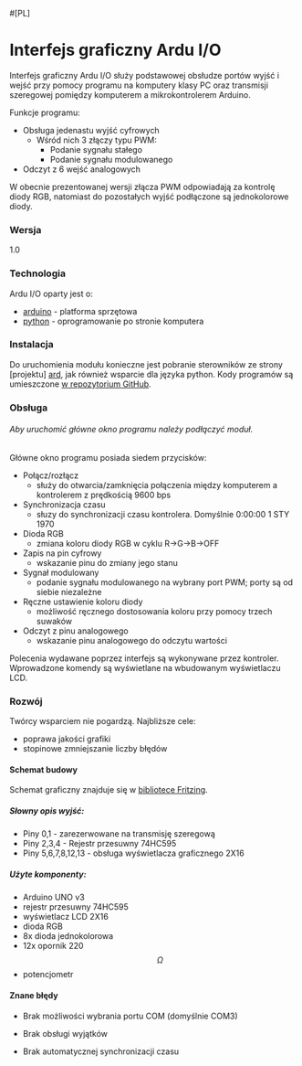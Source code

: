 #[PL]

# Interfejs graficzny Ardu I/O

Interfejs graficzny Ardu I/O służy podstawowej obsłudze portów wyjść i wejść przy pomocy programu na komputery klasy PC oraz transmisji szeregowej pomiędzy komputerem a mikrokontrolerem Arduino.

Funkcje programu:
  - Obsługa jedenastu wyjść cyfrowych
    - Wśród nich 3 złączy typu PWM:
        - Podanie sygnału stałego
        - Podanie sygnału modulowanego
  - Odczyt z 6 wejść analogowych

W obecnie prezentowanej wersji złącza PWM odpowiadają za kontrolę diody RGB, natomiast do pozostałych wyjść podłączone są jednokolorowe diody.

### Wersja
1.0

### Technologia

Ardu I/O oparty jest o:

* [arduino] - platforma sprzętowa
* [python] - oprogramowanie po stronie komputera


### Instalacja

Do uruchomienia modułu konieczne jest pobranie sterowników ze strony [projektu] [ard], jak również wsparcie dla języka python.
Kody programów są umieszczone [w repozytorium GitHub][git].


### Obsługa

###### Aby uruchomić główne okno programu należy podłączyć moduł.

Główne okno programu posiada siedem przycisków:
* Połącz/rozłącz
  - służy do otwarcia/zamknięcia połączenia między komputerem a kontrolerem z prędkością 9600 bps
* Synchronizacja czasu
  - słuzy do synchronizacji czasu kontrolera. Domyślnie 0:00:00 1 STY 1970 
* Dioda RGB
  - zmiana koloru diody RGB w cyklu R->G->B->OFF
* Zapis na pin cyfrowy
  - wskazanie pinu do zmiany jego stanu
* Sygnał modulowany
  - podanie sygnału modulowanego na wybrany port PWM; porty są od siebie niezależne
* Ręczne ustawienie koloru diody
  - możliwość ręcznego dostosowania koloru przy pomocy trzech suwaków
* Odczyt z pinu analogowego
  - wskazanie pinu analogowego do odczytu wartości

Polecenia wydawane poprzez interfejs są wykonywane przez kontroler. Wprowadzone komendy są wyświetlane na wbudowanym wyświetlaczu LCD.


### Rozwój

Twórcy wsparciem nie pogardzą. 
Najbliższe cele:
- poprawa jakości grafiki
- stopinowe zmniejszanie liczby błędów

#### Schemat budowy
Schemat graficzny znajduje się w [bibliotece Fritzing][frt].
##### Słowny opis wyjść:
- Piny 0,1 - zarezerwowane na transmisję szeregową
- Piny 2,3,4 - Rejestr przesuwny 74HC595
- Piny 5,6,7,8,12,13 - obsługa wyświetlacza graficznego 2X16
##### Użyte komponenty:
- Arduino UNO v3
- rejestr przesuwny 74HC595
- wyświetlacz LCD 2X16
- dioda RGB
- 8x dioda jednokolorowa
- 12x opornik 220 $$\Omega$$
- potencjometr

#### Znane błędy

 - Brak możliwości wybrania portu COM (domyślnie COM3)
 - Brak obsługi wyjątków
 - Brak automatycznej synchronizacji czasu


   [arduino]: <https://www.arduino.cc/>
   [python]: <https://www.python.org/>
   
   
   [ard]: <https://www.arduino.cc/en/Main/Software>
   [git]:  <https://github.com/Trishun/Ardu-I-O.git>
   [frt]: <http://fritzing.org/projects/ardu-io>
   [PlOd]: <https://github.com/joemccann/dillinger/tree/master/plugins/onedrive/README.md>


